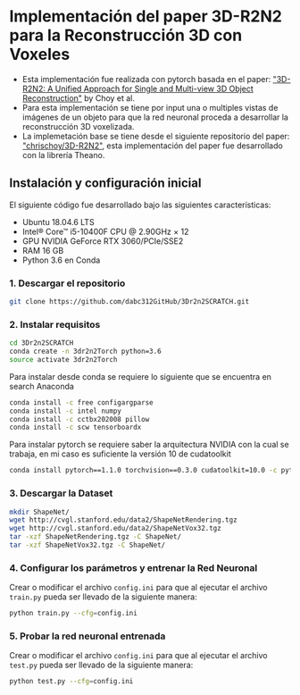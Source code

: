# Implementación del paper 3D-R2N2 para la Reconstrucción 3D con Voxeles
- Esta implementación fue realizada con pytorch basada en el paper: ["3D-R2N2: A Unified Approach for Single and Multi-view 3D Object Reconstruction"](http://arxiv.org/abs/1604.00449) by Choy et al. 
- Para esta implementación se tiene por input una o multiples vistas de imágenes de un objeto para que la red neuronal proceda a desarrollar la reconstrucción 3D voxelizada.  
- La implemetación base se tiene desde el siguiente repositorio del paper: ["chrischoy/3D-R2N2"](http://github.com/chrischoy/3D-R2N2), esta implementación del paper fue desarrollado con la librería Theano.

## Instalación y configuración inicial
El siguiente código fue desarrollado bajo las siguientes características:
- Ubuntu 18.04.6 LTS
- Intel® Core™ i5-10400F CPU @ 2.90GHz × 12 
- GPU NVIDIA GeForce RTX 3060/PCIe/SSE2
- RAM 16 GB
- Python 3.6 en Conda  

### 1. Descargar el repositorio
```bash
git clone https://github.com/dabc312GitHub/3Dr2n2SCRATCH.git
```

### 2. Instalar requisitos
```bash
cd 3Dr2n2SCRATCH
conda create -n 3dr2n2Torch python=3.6
source activate 3dr2n2Torch
```

Para instalar desde conda se requiere lo siguiente que se encuentra en search Anaconda
```bash
conda install -c free configargparse
conda install -c intel numpy
conda install -c cctbx202008 pillow
conda install -c scw tensorboardx
```

Para instalar pytorch se requiere saber la arquitectura NVIDIA con la cual se trabaja, en mi caso es suficiente la versión 10 de cudatoolkit
```bash
conda install pytorch==1.1.0 torchvision==0.3.0 cudatoolkit=10.0 -c pytorch
```

### 3. Descargar la Dataset   
```bash
mkdir ShapeNet/
wget http://cvgl.stanford.edu/data2/ShapeNetRendering.tgz
wget http://cvgl.stanford.edu/data2/ShapeNetVox32.tgz
tar -xzf ShapeNetRendering.tgz -C ShapeNet/
tar -xzf ShapeNetVox32.tgz -C ShapeNet/
```

### 4. Configurar los parámetros y entrenar la Red Neuronal
Crear o modificar el archivo `config.ini` para que al ejecutar el archivo `train.py` 
pueda ser llevado de la siguiente manera:
```bash
python train.py --cfg=config.ini
```

### 5. Probar la red neuronal entrenada
Crear o modificar el archivo `config.ini` para que al ejecutar el archivo `test.py` 
pueda ser llevado de la siguiente manera:
```bash
python test.py --cfg=config.ini
```
